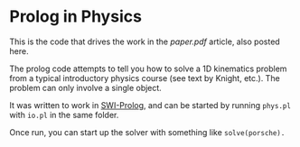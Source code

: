 # Prolog in Physics

This is the code that drives the work in the *paper.pdf* article, also posted here.

The prolog code attempts to tell you how to solve a 1D
kinematics problem from a typical introductory physics
course (see text by Knight, etc.).  The problem can only
involve a single object.

It was written to work in [SWI-Prolog](http://www.swi-prolog.org), and can be started
by running `phys.pl` with `io.pl` in the same folder.

Once run, you can start up the solver with something like `solve(porsche).` 
